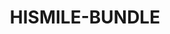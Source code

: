---
language: ar
sku: HISMILE-BUNDLE
title: HISMILE-BUNDLE
color: hsl(340, 78%, 84%)
cover:
  image: /img/hismile_cover.png
  title: حزمة هايسمايل للعناية بالأسنان
  text: استمتع بآخر ما توصلت له تكنولوجيا تبييض الأسنان مع حزمة منتجات هايسمايل
  button: احصل على اللقطه
introduction:
  introLine: ''
  label: ''
  title: حزمة هايسمايل للعناية بالأسنان
  subtitle: استمتع بآخر ما توصلت له تكنولوجيا تبييض الأسنان مع حزمة منتجات هايسمايل
  text: "حزمة منتجات تمّ إختبارها سريريًا وإثبات فعاليّتها علميًا بتركيبتها الآمنة والفعّالة لزيادة بياض وقوة أسنانك. تحتوي الحزمة على ٣ منتجات أساسية للعناية بأسنانك: - مجموعة تبييض الأسنان. - معجون أسنان للنهار والّليل. - عبوات إعادة ملء الجل."
  image: /img/hismile_header.png
  video: ''
features:
  title: بـ ١٠ دقائق بس!
  subtitle: ''
  text: وبخطوات سهلة ومريحة منتجات تستخدمها بأي مكان وبالوقت اللي يناسبك أنت!  بالبيت، بالسيارة، بالدوام وانت بزحمة أشغالك! مع هايسمايل التبييض والعناية بأسنانك ماعاد صار محدود على عيادات الأسنان ومواعيدها البعيدة.
  image: /img/hismile_about.png
  video: ''
slider:
  - type: slide
    title: جرّب شعور هايسمايل وشوف الفرق!
    text: استمتع بشعور الثقة والابتسامة الجذّابة.
  - type: slide
    title: نتائج سريعة بدون ألم أو حساسية!
    text: نتائج سريعة بفضل تقنيّة أضواء LED اللاسلكيّة اللي بدورها تزيد من التفاعل بين البقع وتركيبة PAP. و تسرّع من عمليّة التبييض لنتائج سريعة ومضمونة بدون ألم أو حساسية.
  - type: slide
    title: تركيبة آمنة وفعّالة
    text: تركيبة تبييض متقدمة مثبته علميًا أنها تزيد بياض وقوة أسنانك. - خالية من البيروكسيد. - بدون ألم ولا حساسيّة. -نتائج سريعة.
  - type: slide
    title: حماية + تنظيف + تبييض = عناية متكاملة
    text: "حزمة هايسمايل تختصر عليك خطوات كثيرة ومنتجات أكثر، - مجموعة تبييض الأسنان: توفر تبييض بـ دقايق بس! - معجون أسنان للنهار والّليل: يوفر تنظيف للبقع السطحية وحماية من البقع اليومية - عبوات إعادة ملء الجل: تساعدك على المحافظة على نتائج التبييض لفترة أطول."
highlights:
  - type: image
    image: /img/hismile_gallery_1.png
    video: ''
  - type: image
    image: /img/hismile_gallery_2.png
    video: ''
  - type: video
    image: /img/hismile_gallery_3.png
    video: ''
store:
  title: منتجات مصممة لابتسامة أحلامك !
  text: ''
  items:
    - title: مجموعة تبييض الأسنان
      subtitle: ''
      image: /img/hismile_bundle_1.png
      description: مجموعة هايسمايل بتركيبتها القويّة للتبييض تتميّز بمكوّنات فعّالة أثبتت علميًا أنها تمنع حساسية الأسنان، و مزوّدة بتقنية ليد تضمن لك نتائج تبييض سريعة. - أسنان أقوى وأبيض. - نتائج واضحة خلال 10 دقائق بس. - بدون ألم ولا حساسيّة.
    - title: معجون الأسنان للنهار والّليل
      subtitle: ''
      image: /img/hismile_bundle_2.png
      description: يعطيك نتائج فعالة بخطوتين بس! هدف المنتج حماية وتبييض أسنانك بسهولة خلال روتينك اليومي. معجون الأسنان للنهار يمنع ظهور البقع طول اليوم، و معجون الأسنان لليل يعمل على تبييض أسنانك تدريجيًا بإزالة البقع السطحية.
    - title:  عبوات إعادة ملء الجل
      subtitle: ''
      image: /img/hismile_bundle_3.png
      description: صممنا هالمنتج لإعادة تعبئة مجموعة تبييض الأسنان بـعبوات إضافية من جل التبييض. أفضل خيار يساعدك للمحافظة على ابتسامة أبيض وأكثر صحّة وانتعاش. - خيار مثالي للحفاظ على النتائج. - كميّة جل تكفي لـ 6  جلسات تبييض. - تركيبة تبييض أسنان خالية من البيروكسيد.
buyButton:
  text: اشتري الآن
tutorialButton:
  text: شاهد الفيديو
  icon: play
description:
  title: احصل عليها الآن !
  subtitle: ''
  text: ابتسامتك الحلوة تستاهل منّك هالخطوة! 
  image: /img/hismile_footer.png
---